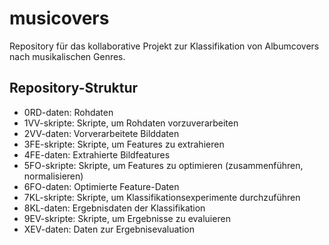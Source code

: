 # musicovers

Repository für das kollaborative Projekt zur Klassifikation von Albumcovers nach musikalischen Genres.

## Repository-Struktur

* 0RD-daten: Rohdaten
* 1VV-skripte: Skripte, um Rohdaten vorzuverarbeiten
* 2VV-daten: Vorverarbeitete Bilddaten
* 3FE-skripte: Skripte, um Features zu extrahieren
* 4FE-daten: Extrahierte Bildfeatures
* 5FO-skripte: Skripte, um Features zu optimieren (zusammenführen, normalisieren)
* 6FO-daten: Optimierte Feature-Daten
* 7KL-skripte: Skripte, um Klassifikationsexperimente durchzuführen
* 8KL-daten: Ergebnisdaten der Klassifikation 
* 9EV-skripte: Skripte, um Ergebnisse zu evaluieren
* XEV-daten: Daten zur Ergebnisevaluation
